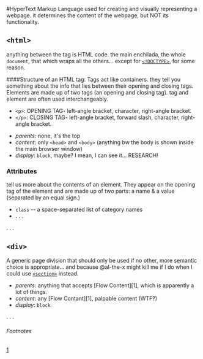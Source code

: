 #HyperText Markup Language
used for creating and visually representing a webpage. it determines the content of the webpage, but NOT its functionality.

## `<html>`
anything between the tag is HTML code. the main enchilada, the whole `document`, that which wraps all the others... except for [`<!DOCTYPE>`](#doctype), for some reason. 

####Structure of an HTML tag:
Tags act like containers. they tell you something about the info that lies between their opening and closing tags. Elements are made up of two tags (an opening and closing tag). tag and element are often used interchangeably.

- `<p>`: OPENING TAG- left-angle bracket, character, right-angle bracket.
- `</p>`: CLOSING TAG- left-angle bracket, forward slash, character, right-angle bracket.

* _parents_: none, it's the top
* _content_: only `<head>` and `<body>` (anything bw the body is shown inside the main browser window)
* _display_: `block`, maybe? I mean, I can see it... RESEARCH!

### Attributes
tell us more about the contents of an element. They appear on the opening tag of the element and are made up of two parts: a name & a value (separated by an equal sign.)

* `class` -- a space-separated list of category names
* . . .

. . .

## `<div>`

A generic page division that should only be used if no other, more semantic choice is appropriate... and because @al-the-x might kill me if I do when I could use [`<section>`](#section) instead.

* _parents_: anything that accepts [Flow Content][1], which is apparently a lot of things.
* _content_: any [Flow Contant][1], palpable content (WTF?)
* _display_: `block`

. . .

###### Footnotes

[1](https://developer.mozilla.org/en-US/docs/Web/Guide/HTML/Content_categories#Flow_content)
